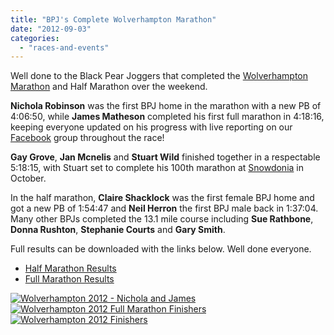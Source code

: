 ```yaml
---
title: "BPJ's Complete Wolverhampton Marathon"
date: "2012-09-03"
categories: 
  - "races-and-events"
---
```


Well done to the Black Pear Joggers that completed the [Wolverhampton Marathon](http://www.wolverhamptonmarathonevents.co.uk/) and Half Marathon over the weekend.

**Nichola Robinson** was the first BPJ home in the marathon with a new PB of 4:06:50, while **James Matheson** completed his first full marathon in 4:18:16, keeping everyone updated on his progress with live reporting on our [Facebook](http://www.facebook.com/groups/6389738308/) group throughout the race!

**Gay Grove**, **Jan Mcnelis** and **Stuart Wild** finished together in a respectable 5:18:15, with Stuart set to complete his 100th marathon at [Snowdonia](http://www.snowdoniamarathon.com/) in October.

In the half marathon, **Claire Shacklock** was the first female BPJ home and got a new PB of 1:54:47 and **Neil Herron** the first BPJ male back in 1:37:04. Many other BPJs completed the 13.1 mile course including **Sue Rathbone**, **Donna Rushton**, **Stephanie Courts** and **Gary Smith**.

Full results can be downloaded with the links below. Well done everyone.

- [Half Marathon Results](http://www.chiptiming.co.uk/pdf/wolvehamptonhalf.pdf)
- [Full Marathon Results](http://www.chiptiming.co.uk/pdf/wolverhampton.pdf)

[![](https://bpj.org.uk/wp-content/uploads/2012/09/wolverhampton-2012-1-300x300.jpg "Wolverhampton 2012 - Nichola and James")](https://bpj.org.uk/wp-content/uploads/2012/09/wolverhampton-2012-1.jpg) [![](https://bpj.org.uk/wp-content/uploads/2012/09/wolverhampton-2012-21.jpg "Wolverhampton 2012 Full Marathon Finishers")](https://bpj.org.uk/wp-content/uploads/2012/09/wolverhampton-2012-21.jpg) [![](https://bpj.org.uk/wp-content/uploads/2012/09/387094_4061655492786_38634938_n.jpg "Wolverhampton 2012 Finishers")](https://bpj.org.uk/wp-content/uploads/2012/09/387094_4061655492786_38634938_n.jpg)
